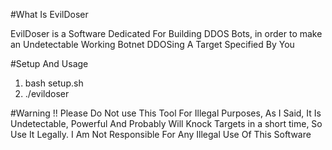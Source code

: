 #What Is EvilDoser

EvilDoser is a Software Dedicated For Building DDOS Bots, in order to make an Undetectable Working Botnet DDOSing A Target Specified By You

#Setup And Usage
<ol>
  <li>bash setup.sh</li>
  <li>./evildoser</li>
</ol>

#Warning !!
Please Do Not use This Tool For Illegal Purposes, As I Said, It Is Undetectable, Powerful And Probably Will Knock Targets in a short time, So Use It Legally. I Am Not Responsible For Any Illegal Use Of This Software
